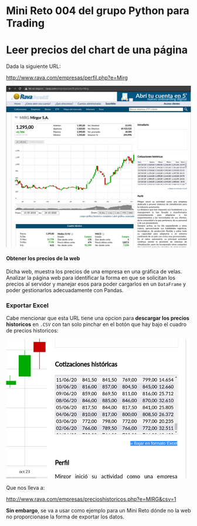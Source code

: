 # Mini Reto 004 del grupo Python para Trading

# Leer precios del chart de una página

Dada la siguiente URL:

http://www.rava.com/empresas/perfil.php?e=Mirg

![Chart Web](Chart_Web.png)

#### Obtener los precios de la web

Dicha web, muestra los precios de una empresa en una gráfica de velas. Analizar la página web para identificar la forma en que se solicitan los precios al servidor y manejar esos para poder cargarlos en un `DataFrame` y poder gestionarlos adecuadamente con Pandas. 


### Exportar Excel

Cabe mencionar que esta URL tiene una opcion para **descargar los precios historicos** en `.CSV` con tan solo pinchar en el botón que hay bajo el cuadro de precios historicos:

![Eportar Excel](Exportar_Excel.png)

Que nos lleva a:

http://www.rava.com/empresas/precioshistoricos.php?e=MIRG&csv=1


**Sin embargo**, se va a usar como ejemplo para un Mini Reto dónde no la web no proporcionase la forma de exportar los datos.
